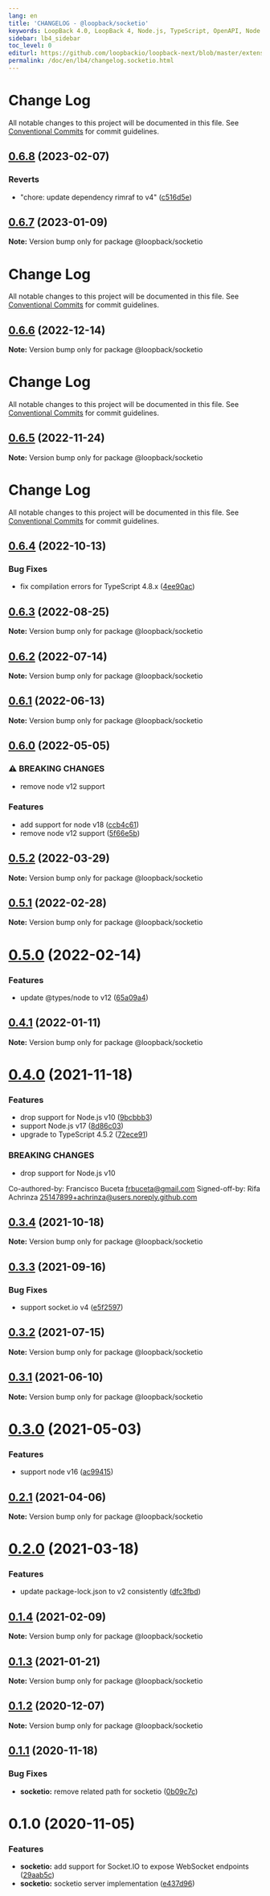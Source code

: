 ```yaml
---
lang: en
title: 'CHANGELOG - @loopback/socketio'
keywords: LoopBack 4.0, LoopBack 4, Node.js, TypeScript, OpenAPI, Node.js, TypeScript, OpenAPI, CHANGELOG
sidebar: lb4_sidebar
toc_level: 0
editurl: https://github.com/loopbackio/loopback-next/blob/master/extensions/socketio/CHANGELOG.md
permalink: /doc/en/lb4/changelog.socketio.html
---
```


# Change Log

All notable changes to this project will be documented in this file.
See [Conventional Commits](https://conventionalcommits.org) for commit guidelines.

## [0.6.8](https://github.com/loopbackio/loopback-next/compare/@loopback/socketio@0.6.7...@loopback/socketio@0.6.8) (2023-02-07)


### Reverts

* "chore: update dependency rimraf to v4" ([c516d5e](https://github.com/loopbackio/loopback-next/commit/c516d5e33e2d2ce950c6811305e7da3fe40ca9c6))





## [0.6.7](https://github.com/loopbackio/loopback-next/compare/@loopback/socketio@0.6.6...@loopback/socketio@0.6.7) (2023-01-09)

**Note:** Version bump only for package @loopback/socketio





# Change Log

All notable changes to this project will be documented in this file. See
[Conventional Commits](https://conventionalcommits.org) for commit guidelines.

## [0.6.6](https://github.com/loopbackio/loopback-next/compare/@loopback/socketio@0.6.5...@loopback/socketio@0.6.6) (2022-12-14)

**Note:** Version bump only for package @loopback/socketio

# Change Log

All notable changes to this project will be documented in this file. See
[Conventional Commits](https://conventionalcommits.org) for commit guidelines.

## [0.6.5](https://github.com/loopbackio/loopback-next/compare/@loopback/socketio@0.6.4...@loopback/socketio@0.6.5) (2022-11-24)

**Note:** Version bump only for package @loopback/socketio

# Change Log

All notable changes to this project will be documented in this file. See
[Conventional Commits](https://conventionalcommits.org) for commit guidelines.

## [0.6.4](https://github.com/loopbackio/loopback-next/compare/@loopback/socketio@0.6.3...@loopback/socketio@0.6.4) (2022-10-13)

### Bug Fixes

- fix compilation errors for TypeScript 4.8.x
  ([4ee90ac](https://github.com/loopbackio/loopback-next/commit/4ee90ac8ef50ce024102dc31375f17b204a45cfb))

## [0.6.3](https://github.com/loopbackio/loopback-next/compare/@loopback/socketio@0.6.2...@loopback/socketio@0.6.3) (2022-08-25)

**Note:** Version bump only for package @loopback/socketio

## [0.6.2](https://github.com/loopbackio/loopback-next/compare/@loopback/socketio@0.6.1...@loopback/socketio@0.6.2) (2022-07-14)

**Note:** Version bump only for package @loopback/socketio

## [0.6.1](https://github.com/loopbackio/loopback-next/compare/@loopback/socketio@0.6.0...@loopback/socketio@0.6.1) (2022-06-13)

**Note:** Version bump only for package @loopback/socketio

## [0.6.0](https://github.com/loopbackio/loopback-next/compare/@loopback/socketio@0.5.2...@loopback/socketio@0.6.0) (2022-05-05)

### ⚠ BREAKING CHANGES

- remove node v12 support

### Features

- add support for node v18
  ([ccb4c61](https://github.com/loopbackio/loopback-next/commit/ccb4c61307d94ab7bb07a19c547dfc4fa7d388a8))
- remove node v12 support
  ([5f66e5b](https://github.com/loopbackio/loopback-next/commit/5f66e5bd288ba806b3aa6550fc29c5009de8b60d))

## [0.5.2](https://github.com/loopbackio/loopback-next/compare/@loopback/socketio@0.5.1...@loopback/socketio@0.5.2) (2022-03-29)

**Note:** Version bump only for package @loopback/socketio

## [0.5.1](https://github.com/loopbackio/loopback-next/compare/@loopback/socketio@0.5.0...@loopback/socketio@0.5.1) (2022-02-28)

**Note:** Version bump only for package @loopback/socketio

# [0.5.0](https://github.com/loopbackio/loopback-next/compare/@loopback/socketio@0.4.1...@loopback/socketio@0.5.0) (2022-02-14)

### Features

- update @types/node to v12
  ([65a09a4](https://github.com/loopbackio/loopback-next/commit/65a09a406e4865f774f97b58af9e616733b8b255))

## [0.4.1](https://github.com/loopbackio/loopback-next/compare/@loopback/socketio@0.4.0...@loopback/socketio@0.4.1) (2022-01-11)

**Note:** Version bump only for package @loopback/socketio

# [0.4.0](https://github.com/loopbackio/loopback-next/compare/@loopback/socketio@0.3.4...@loopback/socketio@0.4.0) (2021-11-18)

### Features

- drop support for Node.js v10
  ([9bcbbb3](https://github.com/loopbackio/loopback-next/commit/9bcbbb358ec3eabc3033d4e7e1c22b524a7069b3))
- support Node.js v17
  ([8d86c03](https://github.com/loopbackio/loopback-next/commit/8d86c03cb7047e2b1f18d05870628ef5783e71b2))
- upgrade to TypeScript 4.5.2
  ([72ece91](https://github.com/loopbackio/loopback-next/commit/72ece91289ecfdfd8747bb9888ad75db73e8ff4b))

### BREAKING CHANGES

- drop support for Node.js v10

Co-authored-by: Francisco Buceta <frbuceta@gmail.com> Signed-off-by: Rifa
Achrinza <25147899+achrinza@users.noreply.github.com>

## [0.3.4](https://github.com/loopbackio/loopback-next/compare/@loopback/socketio@0.3.3...@loopback/socketio@0.3.4) (2021-10-18)

**Note:** Version bump only for package @loopback/socketio

## [0.3.3](https://github.com/loopbackio/loopback-next/compare/@loopback/socketio@0.3.2...@loopback/socketio@0.3.3) (2021-09-16)

### Bug Fixes

- support socket.io v4
  ([e5f2597](https://github.com/loopbackio/loopback-next/commit/e5f25974d49117aaac493d18a145f140fbbe0c76))

## [0.3.2](https://github.com/loopbackio/loopback-next/compare/@loopback/socketio@0.3.1...@loopback/socketio@0.3.2) (2021-07-15)

**Note:** Version bump only for package @loopback/socketio

## [0.3.1](https://github.com/loopbackio/loopback-next/compare/@loopback/socketio@0.3.0...@loopback/socketio@0.3.1) (2021-06-10)

**Note:** Version bump only for package @loopback/socketio

# [0.3.0](https://github.com/loopbackio/loopback-next/compare/@loopback/socketio@0.2.1...@loopback/socketio@0.3.0) (2021-05-03)

### Features

- support node v16
  ([ac99415](https://github.com/loopbackio/loopback-next/commit/ac994154543bde22b4482ba98813351656db1b55))

## [0.2.1](https://github.com/loopbackio/loopback-next/compare/@loopback/socketio@0.2.0...@loopback/socketio@0.2.1) (2021-04-06)

**Note:** Version bump only for package @loopback/socketio

# [0.2.0](https://github.com/loopbackio/loopback-next/compare/@loopback/socketio@0.1.4...@loopback/socketio@0.2.0) (2021-03-18)

### Features

- update package-lock.json to v2 consistently
  ([dfc3fbd](https://github.com/loopbackio/loopback-next/commit/dfc3fbdae0c9ca9f34c64154a471bef22d5ac6b7))

## [0.1.4](https://github.com/loopbackio/loopback-next/compare/@loopback/socketio@0.1.3...@loopback/socketio@0.1.4) (2021-02-09)

**Note:** Version bump only for package @loopback/socketio

## [0.1.3](https://github.com/loopbackio/loopback-next/compare/@loopback/socketio@0.1.2...@loopback/socketio@0.1.3) (2021-01-21)

**Note:** Version bump only for package @loopback/socketio

## [0.1.2](https://github.com/loopbackio/loopback-next/compare/@loopback/socketio@0.1.1...@loopback/socketio@0.1.2) (2020-12-07)

**Note:** Version bump only for package @loopback/socketio

## [0.1.1](https://github.com/loopbackio/loopback-next/compare/@loopback/socketio@0.1.0...@loopback/socketio@0.1.1) (2020-11-18)

### Bug Fixes

- **socketio:** remove related path for socketio
  ([0b09c7c](https://github.com/loopbackio/loopback-next/commit/0b09c7cec6971021741813788aed9dc90ca53ff6))

# 0.1.0 (2020-11-05)

### Features

- **socketio:** add support for Socket.IO to expose WebSocket endpoints
  ([29aab5c](https://github.com/loopbackio/loopback-next/commit/29aab5c374332d1f462e8ac26c48408333bad74e))
- **socketio:** socketio server implementation
  ([e437d96](https://github.com/loopbackio/loopback-next/commit/e437d96ff6c2031cf3a8f93ec881f2b8c32a559f))

